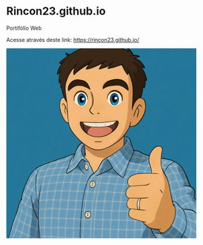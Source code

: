 # Rincon23.github.io

Portifólio Web

Acesse através deste link: https://rincon23.github.io/

<img src="./Img/Foto perfil.jpeg" width="500">
